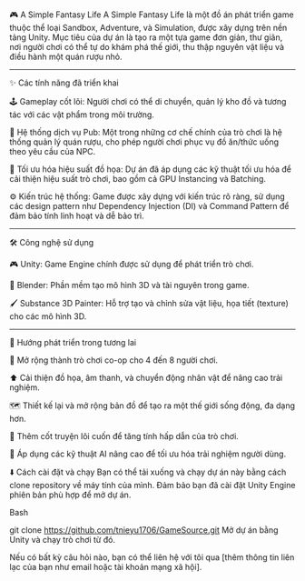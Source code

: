 🎮 A Simple Fantasy Life
A Simple Fantasy Life là một đồ án phát triển game thuộc thể loại Sandbox, Adventure, và Simulation, được xây dựng trên nền tảng Unity. Mục tiêu của dự án là tạo ra một tựa game đơn giản, thư giãn, nơi người chơi có thể tự do khám phá thế giới, thu thập nguyên vật liệu và điều hành một quán rượu nhỏ.

---

✨ Các tính năng đã triển khai

🕹️ Gameplay cốt lõi: Người chơi có thể di chuyển, quản lý kho đồ và tương tác với các vật phẩm trong môi trường.

🍺 Hệ thống dịch vụ Pub: Một trong những cơ chế chính của trò chơi là hệ thống quản lý quán rượu, cho phép người chơi phục vụ đồ ăn/thức uống theo yêu cầu của NPC.

🚀 Tối ưu hóa hiệu suất đồ họa: Dự án đã áp dụng các kỹ thuật tối ưu hóa để cải thiện hiệu suất trò chơi, bao gồm cả GPU Instancing và Batching.

⚙️ Kiến trúc hệ thống: Game được xây dựng với kiến trúc rõ ràng, sử dụng các design pattern như Dependency Injection (DI) và Command Pattern để đảm bảo tính linh hoạt và dễ bảo trì.

---

🛠️ Công nghệ sử dụng

🎮 Unity: Game Engine chính được sử dụng để phát triển trò chơi.

🎨 Blender: Phần mềm tạo mô hình 3D và tài nguyên trong game.

🖌️ Substance 3D Painter: Hỗ trợ tạo và chỉnh sửa vật liệu, họa tiết (texture) cho các mô hình 3D.

---

🎯 Hướng phát triển trong tương lai

🤝 Mở rộng thành trò chơi co-op cho 4 đến 8 người chơi.

⬆️ Cải thiện đồ họa, âm thanh, và chuyển động nhân vật để nâng cao trải nghiệm.

🗺️ Thiết kế lại và mở rộng bản đồ để tạo ra một thế giới sống động, đa dạng hơn.

📖 Thêm cốt truyện lôi cuốn để tăng tính hấp dẫn của trò chơi.

🧠 Áp dụng các kỹ thuật AI nâng cao để tối ưu hóa trải nghiệm người dùng.

⬇️ Cách cài đặt và chạy
Bạn có thể tải xuống và chạy dự án này bằng cách clone repository về máy tính của mình. Đảm bảo bạn đã cài đặt Unity Engine phiên bản phù hợp để mở dự án.

Bash

git clone https://github.com/tnieyu1706/GameSource.git
Mở dự án bằng Unity và chạy trò chơi từ đó.

Nếu có bất kỳ câu hỏi nào, bạn có thể liên hệ với tôi qua [thêm thông tin liên lạc của bạn như email hoặc tài khoản mạng xã hội].
